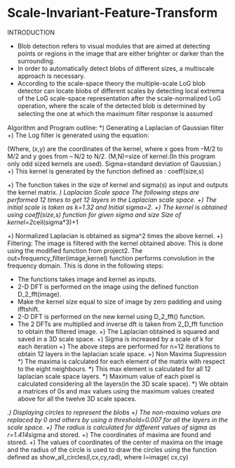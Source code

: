 # Scale-Invariant-Feature-Transform
INTRODUCTION
*	Blob detection refers to visual modules that are aimed at detecting points or regions in the image that are either brighter or darker than the surrounding.
*	In order to automatically detect blobs of different sizes, a multiscale approach is necessary. 
*	According to the scale-space theory the  multiple-scale LoG blob detector can locate blobs of different scales by detecting local extrema of the LoG scale-space representation after the scale-normalized LoG operation, where the scale of the detected blob is determined by selecting the one at which  the maximum ﬁlter response is assumed

Algorithm and Program outline:
*)	Generating a Laplacian of Gaussian filter
+)	The Log filter is generated using the equation:
          
(Where, (x,y) are the coordinates of the kernel,  where x goes from –M/2 to M/2 and y goes from –    N/2 to N/2. (M,N)=size of kernel.(In this program only odd sized kernels are used). Sigma=standard deviation of Gaussian.)
+)	This kernel is generated by the function defined as : coeff(size,s)

+)	The function takes in the size of kernel and sigma(s) as input and outputs the kernel matrix.
*)	Laplacian Scale space
The following steps are performed 12 times to get 12 layers in the Laplacian scale space.
+)	The initial scale is taken as k=1.32  and Initial sigma=2.
+)	The kernel is obtained using coeff(size,s) function for given sigma and size
Size of kernel=2*ceil(sigma*3)+1

+)	Normalized Laplacian is obtained as sigma^2 times the above kernel.
+)	Filtering:
The image is filtered with the kernel obtained above. This is done using the modified function from project2. The out=frequency_filter(image,kernel) function performs convolution in the frequency domain. This is done in the following steps:
*	The functions takes image and kernel as inputs.
*	2-D DFT is performed on the image using the defined function D_2_fft(image).
*	Make the kernel size equal to size of image by zero padding and using ifftshift.
*	2-D DFT is performed on the new kernel using D_2_fft() function.
*	The 2 DFTs are multiplied and inverse dft is taken from 2_D_fft function to obtain the filtered image.
+)	The Laplacian obtained is squared and saved in a 3D scale space.
+)	Sigma is increased by a scale of k for each iteration
+)	The above steps are performed for n=12 iterations to obtain 12 layers in the laplacian scale space.
+)	Non Maxima Supression
*)	The maxima is calculated for each element of the matrix with respect to the eight neighbours.
*)	This max element is calculated for all 12 laplacian scale space layers.
*)	Maximum  value of each pixel is calculated considering all the layers(in the 3D scale space).
*)	We obtain a matrices of 0s and max values using the maximum values created above for all the twelve 3D scale spaces.

*.) Displaying circles to represent the blobs 
+)	 The non-maxima values are replaced by 0  and others by using a threshold=0.007 for all         the layers in the scale space.
+)	 The radius is calculated for different values of sigma as r=1.414*sigma and stored.
+)	The coordinates of maxima are found and stored.
+)	The values of coordinates of the center of maxima on the image and the radius of the       circle is used to draw the circles using the function defined as show_all_circles(I,cx,cy,rad), where I=image( cx,cy)
